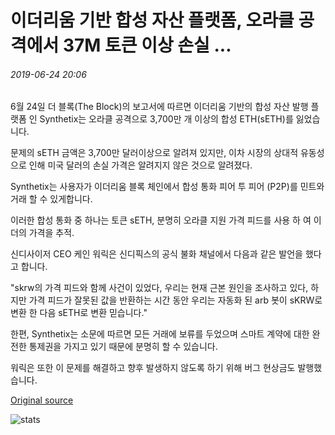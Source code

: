 # 이더리움 기반 합성 자산 플랫폼, 오라클 공격에서 37M 토큰 이상 손실 ...

###### 2019-06-24 20:06

6월 24일 더 블록(The Block)의 보고서에 따르면 이더리움 기반의 합성 자산 발행 플랫폼 인 Synthetix는 오라클 공격으로 3,700만 개 이상의 합성 ETH(sETH)를 잃었습니다.

문제의 sETH 금액은 3,700만 달러이상으로 알려져 있지만, 이차 시장의 상대적 유동성으로 인해 미국 달러의 손실 가격은 알려지지 않은 것으로 알려졌다.

Synthetix는 사용자가 이더리움 블록 체인에서 합성 통화 피어 투 피어 (P2P)를 민트와 거래 할 수 있게합니다.

이러한 합성 통화 중 하나는 토큰 sETH, 분명히 오라클 지원 가격 피드를 사용 하 여 이더의 가격을 추적.

신디사이저 CEO 케인 워릭은 신디픽스의 공식 불화 채널에서 다음과 같은 발언을 했다고 합니다.

"skrw의 가격 피드와 함께 사건이 있었다, 우리는 현재 근본 원인을 조사하고 있다, 하지만 가격 피드가 잘못된 값을 반환하는 시간 동안 우리는 자동화 된 arb 봇이 sKRW로 변환 한 다음 sETH로 변환 믿습니다."

한편, Synthetix는 소문에 따르면 모든 거래에 보류를 두었으며 스마트 계약에 대한 완전한 통제권을 가지고 있기 때문에 분명히 할 수 있습니다.

워릭은 또한 이 문제를 해결하고 향후 발생하지 않도록 하기 위해 버그 현상금도 발행했습니다.

[Original source](https://cointelegraph.com/news/ethereum-based-synthetic-asset-platform-loses-over-37m-tokens-in-oracle-attack)

![stats](https://c.statcounter.com/11760860/0/a89fa40b/1/ "stats")